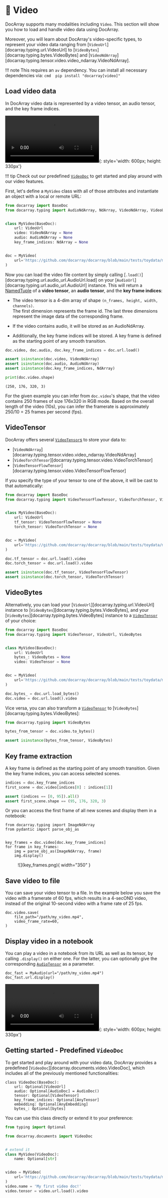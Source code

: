 # 🎥 Video

DocArray supports many modalities including `Video`.
This section will show you how to load and handle video data using DocArray.

Moreover, you will learn about DocArray's video-specific types, to represent your video data ranging from [`VideoUrl`][docarray.typing.url.VideoUrl] to [`VideoBytes`][docarray.typing.bytes.VideoBytes] and [`VideoNdArray`][docarray.typing.tensor.video.video_ndarray.VideoNdArray].

!!! note
    This requires an `av` dependency. You can install all necessary dependencies via:
    ```cmd 
    pip install "docarray[video]"
    ```

## Load video data

In DocArray video data is represented by a video tensor, an audio tensor, and the key frame indices. 

![type:video](mov_bbb.mp4){: style='width: 600px; height: 330px'}

!!! tip
    Check out our predefined [`VideoDoc`](#getting-started-predefined-videodoc) to get started and play around with our video features.

First, let's define a `MyVideo` class with all of those attributes and instantiate an object with a local or remote URL:

```python
from docarray import BaseDoc
from docarray.typing import AudioNdArray, NdArray, VideoNdArray, VideoUrl


class MyVideo(BaseDoc):
    url: VideoUrl
    video: VideoNdArray = None
    audio: AudioNdArray = None
    key_frame_indices: NdArray = None


doc = MyVideo(
    url='https://github.com/docarray/docarray/blob/main/tests/toydata/mov_bbb.mp4?raw=true'
)
```

Now you can load the video file content by simply calling [`.load()`][docarray.typing.url.audio_url.AudioUrl.load] on your [`AudioUrl`][docarray.typing.url.audio_url.AudioUrl] instance.
This will return a [NamedTuple](https://docs.python.org/3/library/typing.html#typing.NamedTuple) of a **video tensor**, an **audio tensor**, and the **key frame indices**:

- The video tensor is a 4-dim array of shape `(n_frames, height, width, channels)`. <br>The first dimension represents the frame id. 
The last three dimensions represent the image data of the corresponding frame. 

- If the video contains audio, it will be stored as an AudioNdArray.

- Additionally, the key frame indices will be stored. A key frame is defined as the starting point of any smooth transition.


```python
doc.video, doc.audio, doc.key_frame_indices = doc.url.load()

assert isinstance(doc.video, VideoNdArray)
assert isinstance(doc.audio, AudioNdArray)
assert isinstance(doc.key_frame_indices, NdArray)

print(doc.video.shape)
```
``` { .text .no-copy }
(250, 176, 320, 3)
```
For the given example you can infer from `doc.video`'s shape, that the video contains 250 frames of size 176x320 in RGB mode. 
Based on the overall length of the video (10s), you can infer the framerate is approximately 250/10 = 25 frames per second (fps).


## VideoTensor

DocArray offers several [`VideoTensor`s](../../../../api_references/typing/tensor/video) to store your data to:

- [`VideoNdArray`][docarray.typing.tensor.video.video_ndarray.VideoNdArray]
- [`VideoTorchTensor`][docarray.typing.tensor.video.VideoTorchTensor]
- [`VideoTensorFlowTensor`][docarray.typing.tensor.video.VideoTensorFlowTensor]

If you specify the type of your tensor to one of the above, it will be cast to that automatically:

```python hl_lines="7 8 15 16"
from docarray import BaseDoc
from docarray.typing import VideoTensorFlowTensor, VideoTorchTensor, VideoUrl


class MyVideo(BaseDoc):
    url: VideoUrl
    tf_tensor: VideoTensorFlowTensor = None
    torch_tensor: VideoTorchTensor = None


doc = MyVideo(
    url='https://github.com/docarray/docarray/blob/main/tests/toydata/mov_bbb.mp4?raw=true'
)

doc.tf_tensor = doc.url.load().video
doc.torch_tensor = doc.url.load().video

assert isinstance(doc.tf_tensor, VideoTensorFlowTensor)
assert isinstance(doc.torch_tensor, VideoTorchTensor)
```



## VideoBytes

Alternatively, you can load your [`VideoUrl`][docarray.typing.url.VideoUrl] instance to [`VideoBytes`][docarray.typing.bytes.VideoBytes], and your [`VideoBytes`][docarray.typing.bytes.VideoBytes] instance to a [`VideoTensor`](../../../../api_references/typing/tensor/video) of your choice:

```python hl_lines="15 16"
from docarray import BaseDoc
from docarray.typing import VideoTensor, VideoUrl, VideoBytes


class MyVideo(BaseDoc):
    url: VideoUrl
    bytes_: VideoBytes = None
    video: VideoTensor = None


doc = MyVideo(
    url='https://github.com/docarray/docarray/blob/main/tests/toydata/mov_bbb.mp4?raw=true'
)

doc.bytes_ = doc.url.load_bytes()
doc.video = doc.url.load().video
```
 
Vice versa, you can also transform a [`VideoTensor`](../../../../api_references/typing/tensor/video) to  [`VideoBytes`][docarray.typing.bytes.VideoBytes]:

```python
from docarray.typing import VideoBytes

bytes_from_tensor = doc.video.to_bytes()

assert isinstance(bytes_from_tensor, VideoBytes)
```


## Key frame extraction

A key frame is defined as the starting point of any smooth transition.
Given the key frame indices, you can access selected scenes.

```python
indices = doc.key_frame_indices
first_scene = doc.video[indices[0] : indices[1]]

assert (indices == [0, 95]).all()
assert first_scene.shape == (95, 176, 320, 3)
```

Or you can access the first frame of all new scenes and display them in a notebook:

``` { .python }
from docarray.typing import ImageNdArray
from pydantic import parse_obj_as


key_frames = doc.video[doc.key_frame_indices]
for frame in key_frames:
    img = parse_obj_as(ImageNdArray, frame)
    img.display()
```

<figure markdown>
  ![](key_frames.png){ width="350" }
</figure>



## Save video to file

You can save your video tensor to a file. In the example below you save the video with a framerate of 60 fps, which results in a 4-secOND video, instead of the original 10-second video with a frame rate of 25 fps. 
``` { .python }
doc.video.save(
    file_path="/path/my_video.mp4",
    video_frame_rate=60,
)
```

## Display video in a notebook

You can play a video in a notebook from its URL as well as its tensor, by calling `.display()` on either one. For the latter, you can optionally give the corresponding [`AudioTensor`](../../../../api_references/typing/tensor/audio) as a parameter.

``` { .python }
doc_fast = MyAudio(url="/path/my_video.mp4")
doc_fast.url.display()
```
![type:video](mov_bbb_framerate_60.mp4){: style='width: 600px; height: 330px'}



## Getting started - Predefined `VideoDoc`

To get started and play around with your video data, DocArray provides a predefined [`VideoDoc`][docarray.documents.video.VideoDoc], which includes all of the previously mentioned functionalities:

``` { .python }
class VideoDoc(BaseDoc):
    url: Optional[VideoUrl]
    audio: Optional[AudioDoc] = AudioDoc()
    tensor: Optional[VideoTensor]
    key_frame_indices: Optional[AnyTensor]
    embedding: Optional[AnyEmbedding]
    bytes_: Optional[bytes]
```

You can use this class directly or extend it to your preference:

```python
from typing import Optional

from docarray.documents import VideoDoc


# extend it
class MyVideo(VideoDoc):
    name: Optional[str]


video = MyVideo(
    url='https://github.com/docarray/docarray/blob/main/tests/toydata/mov_bbb.mp4?raw=true'
)
video.name = 'My first video doc!'
video.tensor = video.url.load().video
```